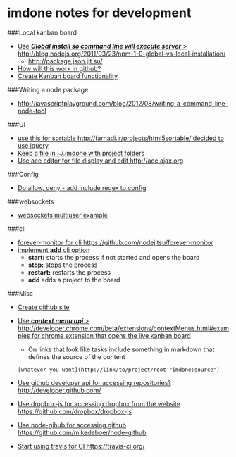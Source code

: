 imdone notes for development
==========
###Local kanban board 
- [Use ***Global install so command line will execute server*** > <http://blog.nodejs.org/2011/03/23/npm-1-0-global-vs-local-installation/>](#archive:190)
   - <http://package.json.jit.su/>
- [How will this work in github?](#archive:200)
- [Create Kanban board functionality](#archive:220)

###Writing a node package
- <http://javascriptplayground.com/blog/2012/08/writing-a-command-line-node-tool>

###UI
- [use this for sortable <http://farhadi.ir/projects/html5sortable/> decided to use jquery](#archive:180)
- [Keep a file in ~/.imdone with project folders](#archive:70)
- [Use ace editor for file display and edit <http://ace.ajax.org>](#doing:0)

###Config
- [Do allow, deny - add include regex to config](#archive:170)

###websockets
- [websockets multiuser example](https://github.com/einaros/ws/blob/master/examples/fileapi/server.js)

###cli
- [forever-monitor for cli <https://github.com/nodejitsu/forever-monitor>](#todo:60)
- [implement **add** cli option](#archive:100)
	- **start:** starts the process if not started and opens the board
	- **stop:** stops the process
	- **restart:** restarts the process
	- **add** adds a project to the board

###Misc
- [Create github site](#archive:210)
- [Use ***context menu api*** > <http://developer.chrome.com/beta/extensions/contextMenus.html#examples> for chrome extension that opens the live kanban board](#todo:70)
	- On links that look like tasks include something in markdown that defines the source of the content

	`[whatever you want](http://link/to/project/root "imdone:source")`

- [Use github developer api for accessing repositories? <http://developer.github.com/>](#todo:90)
- [Use dropbox-js for accessing dropbox from the website <https://github.com/dropbox/dropbox-js>](#todo:50)
- [Use node-gihub for accessing github <https://github.com/mikedeboer/node-github>](#todo:0)
- [Start using travis for CI <https://travis-ci.org/>](#todo:30)






